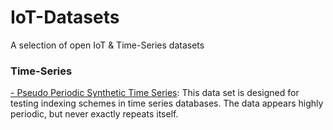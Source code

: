 # IoT-Datasets
A selection of open IoT & Time-Series datasets


### Time-Series
[- Pseudo Periodic Synthetic Time Series](https://data.world/uci/pseudo-periodic-synthetic-time-series): This data set is designed for 
testing indexing schemes in time series databases. The data appears 
highly periodic, but never exactly repeats itself.
